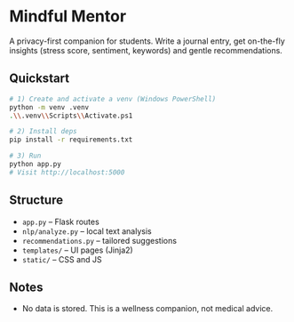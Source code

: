 # Mindful Mentor

A privacy-first companion for students. Write a journal entry, get on-the-fly insights (stress score, sentiment, keywords) and gentle recommendations.

## Quickstart

```bash
# 1) Create and activate a venv (Windows PowerShell)
python -m venv .venv
.\\.venv\\Scripts\\Activate.ps1

# 2) Install deps
pip install -r requirements.txt

# 3) Run
python app.py
# Visit http://localhost:5000
```

## Structure

- `app.py` – Flask routes
- `nlp/analyze.py` – local text analysis
- `recommendations.py` – tailored suggestions
- `templates/` – UI pages (Jinja2)
- `static/` – CSS and JS

## Notes

- No data is stored. This is a wellness companion, not medical advice.

